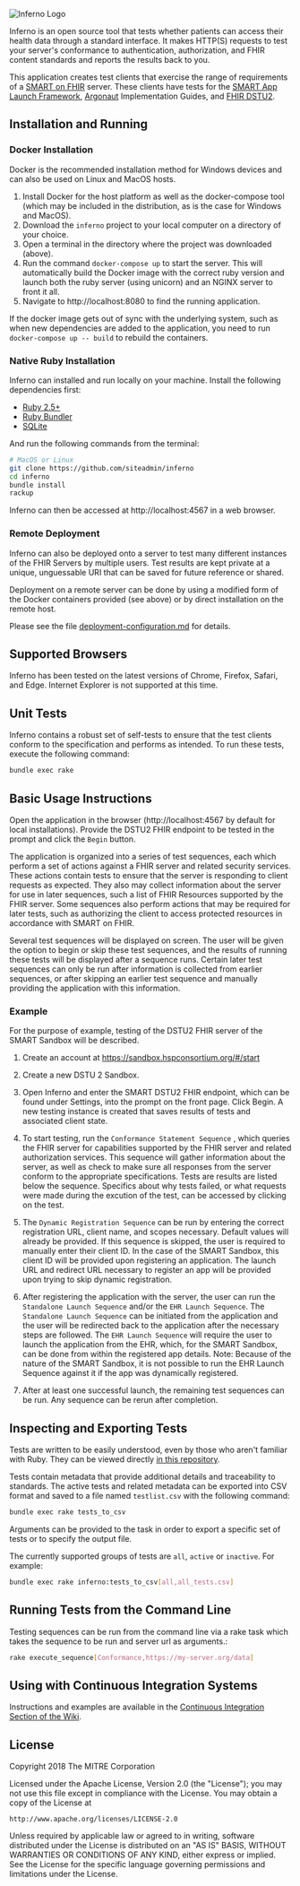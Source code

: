 ![Inferno Logo](https://github.com/siteadmin/inferno/blob/master/public/images/inferno_logo.png "Inferno Logo")

Inferno is an open source tool that tests whether patients can access their health data through a standard interface.
It makes HTTP(S) requests to test your server's conformance to authentication, authorization, and FHIR content standards
and reports the results back to you.

This application creates test clients that exercise the range of requirements of a
[SMART on FHIR](http://smarthealthit.org/smart-on-fhir/) server. These clients have tests for the
[SMART App Launch Framework](http://www.hl7.org/fhir/smart-app-launch/), [Argonaut](http://hl7.org/fhir/DSTU2/argonaut/argonaut.html)
Implementation Guides, and [FHIR DSTU2](http://hl7.org/fhir/DSTU2/index.html).

## Installation and Running


### Docker Installation

Docker is the recommended installation method for Windows devices and can also be used on Linux and MacOS hosts.

1. Install Docker for the host platform as well as the docker-compose tool (which may be included in the distribution, as is the case for Windows and MacOS).
2. Download the `inferno` project to your local computer on a directory of your choice.
3. Open a terminal in the directory where the project was downloaded (above).
4. Run the command `docker-compose up` to start the server. This will automatically build the Docker image with the correct ruby version and launch both the ruby server (using unicorn) and an NGINX server to front it all.
5. Navigate to http://localhost:8080 to find the running application.

If the docker image gets out of sync with the underlying system, such as when new dependencies are added to the application, you need to run `docker-compose up -- build` to rebuild the containers.

### Native Ruby Installation

Inferno can installed and run locally on your machine.  Install the following dependencies first:

* [Ruby 2.5+](https://www.ruby-lang.org/en/)
* [Ruby Bundler](http://bundler.io/)
* [SQLite](https://www.sqlite.org/)

And run the following commands from the terminal:

```sh
# MacOS or Linux
git clone https://github.com/siteadmin/inferno
cd inferno
bundle install
rackup
```

Inferno can then be accessed at http://localhost:4567 in a web browser.

### Remote Deployment

Inferno can also be deployed onto a server to test many different
instances of the FHIR Servers by multiple users.  Test results are kept private at a unique, unguessable URI that can
be saved for future reference or shared.

Deployment on a remote server can be done by using a modified form of the Docker containers provided (see above) or by direct installation on the remote host.

Please see the file [deployment-configuration.md](https://github.com/siteadmin/inferno/blob/master/deployment-configuration.md) for details.

## Supported Browsers

Inferno has been tested on the latest versions of Chrome, Firefox, Safari, and Edge.  Internet Explorer is not supported at this time.

## Unit Tests

Inferno contains a robust set of self-tests to ensure that the
test clients conform to the specification and performs as intended.  To run these tests, execute the following
command:

```sh
bundle exec rake
```

## Basic Usage Instructions

Open the application in the browser (http://localhost:4567 by default for local installations).  Provide the DSTU2
FHIR endpoint to be tested in the prompt and click the `Begin` button.

The application is organized into a series of test sequences, each which perform a set of actions against a FHIR
server and related security services.  These actions contain tests to ensure that the server is responding to client requests
as expected.  They also may collect information about the server for use in later sequences, such a list of FHIR Resources
supported by the FHIR server.  Some sequences also perform actions that may be required for later tests, such as
authorizing the client to access protected resources in accordance with SMART on FHIR.

Several test sequences will be displayed on screen. The user will be given the option to begin or skip these test sequences, and the results of running these tests will be displayed after a sequence runs. Certain later test sequences can only be run after information is collected from earlier sequences, or after skipping an earlier test sequence and manually providing the application with this information.

### Example

For the purpose of example, testing of the DSTU2 FHIR server of the SMART Sandbox will be described.

1) Create an account at https://sandbox.hspconsortium.org/#/start

2) Create a new DSTU 2 Sandbox.

3) Open Inferno and enter the SMART DSTU2 FHIR endpoint, which can be found under Settings, into the prompt on the front page. Click Begin. A new testing instance is created that saves results of tests and associated client state.

4) To start testing, run the `Conformance Statement Sequence` , which queries the FHIR server for capabilities supported by the FHIR server and related authorization services.  This sequence will gather information about the server, as well as check to make sure all responses from the server conform to the appropriate specifications.  Tests are results are listed below the sequence.  Specifics about why tests failed, or what requests were made during the excution of the test, can be accessed by clicking on the test.

5) The `Dynamic Registration Sequence` can be run by entering the correct registration URL, client name, and scopes necessary. Default values will already be provided. If this sequence is skipped, the user is required to manually enter their client ID. In the case of the SMART Sandbox, this client ID will be provided upon registering an application. The launch URL and redirect URL necessary to register an app will be provided upon trying to skip dynamic registration.

6) After registering the application with the server, the user can run the `Standalone Launch Sequence` and/or the `EHR Launch Sequence`. The `Standalone Launch Sequence` can be initiated from the application and the user will be redirected back to the application after the necessary steps are followed. The `EHR Launch Sequence` will require the user to launch the application from the EHR, which, for the SMART Sandbox, can be done from within the registered app details. Note: Because of the nature of the SMART Sandbox, it is not possible to run the EHR Launch Sequence against it if the app was dynamically registered.

7) After at least one successful launch, the remaining test sequences can be run. Any sequence can be rerun after completion.

## Inspecting and Exporting Tests

Tests are written to be easily understood, even by those who aren't familiar with Ruby.  They can be
viewed directly [in this repository](https://github.com/siteadmin/inferno/tree/master/lib/sequences).

Tests contain metadata that provide additional details and traceability to standards.  The active tests and related metadata
can be exported into CSV format and saved to a file named `testlist.csv` with the following command:

```sh
bundle exec rake tests_to_csv
```

Arguments can be provided to the task in order to export a specific set of tests or to specify the output file.

The currently supported groups of tests are `all`, `active` or `inactive`.  For example:

```sh
bundle exec rake inferno:tests_to_csv[all,all_tests.csv]
```

## Running Tests from the Command Line

Testing sequences can be run from the command line via a rake task which takes the sequence to be run and server url as
arguments.:
```sh
rake execute_sequence[Conformance,https://my-server.org/data]
```

## Using with Continuous Integration Systems
Instructions and examples are available in the [Continuous Integration Section of the Wiki](https://github.com/siteadmin/inferno/wiki/Using-with-Continuous-Integration-Systems).

## License

Copyright 2018 The MITRE Corporation

Licensed under the Apache License, Version 2.0 (the "License"); you may not use this file except in compliance with the License. You may obtain a copy of the License at
```
http://www.apache.org/licenses/LICENSE-2.0
```
Unless required by applicable law or agreed to in writing, software distributed under the License is distributed on an "AS IS" BASIS, WITHOUT WARRANTIES OR CONDITIONS OF ANY KIND, either express or implied. See the License for the specific language governing permissions and limitations under the License.
